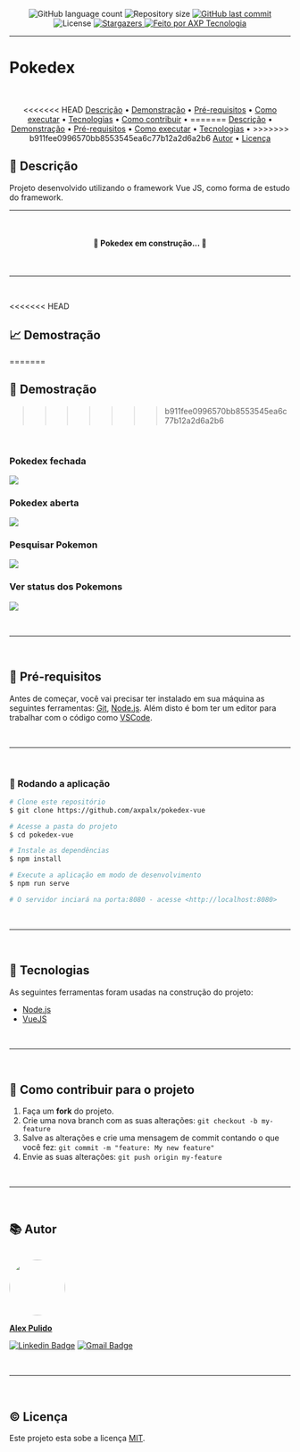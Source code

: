 <p align="center">
  <img alt="GitHub language count" src="https://img.shields.io/github/languages/count/axpalx/pokedex-vue?color=%2304D361">

  <img alt="Repository size" src="https://img.shields.io/github/repo-size/axpalx/pokedex-vue">

  <a href="https://github.com/axpalx/pokedex-vue/commits/master">
    <img alt="GitHub last commit" src="https://img.shields.io/github/last-commit/axpalx/pokedex-vue">
  </a>
    
   <img alt="License" src="https://img.shields.io/badge/license-MIT-brightgreen">
   <a href="https://github.com/axpalx/pokedex-vue/stargazers">
    <img alt="Stargazers" src="https://img.shields.io/github/stars/axpalx/pokedex-vue?style=social">
  </a>

  <a href="#">
    <img alt="Feito por AXP Tecnologia" src="https://img.shields.io/badge/feito%20por-AXP%20--Tecnologia-4FC08D">
  </a>

---

# Pokedex

<br>

<p align="center">
<<<<<<< HEAD
 <a href="#-:memo:">Descrição</a> •
 <a href="#-:chart_with_upwards_trend:">Demonstração</a> •
 <a href="#-:page_facing_up:">Pré-requisitos</a> •
 <a href="#-:rocket:">Como executar</a> • 
 <a href="#-:wrench:">Tecnologias</a> • 
 <a href="#-:construction_worker:">Como contribuir</a> • 
=======
 <a href="#-Descrição">Descrição</a> •
 <a href="#-demonstracao">Demonstração</a> •
 <a href="#-Pré-requisitos">Pré-requisitos</a> •
 <a href="#-como-executar">Como executar</a> • 
 <a href="#-tecnologias">Tecnologias</a> • 
>>>>>>> b911fee0996570bb8553545ea6c77b12a2d6a2b6
 <a href="#-autor">Autor</a> • 
 <a href="#-:copyright:">Licença</a>
</p>

## :memo: Descrição

Projeto desenvolvido utilizando o framework Vue JS, como forma de estudo do framework.

---

<br>

<h4 align="center"> 
	🚧   Pokedex em construção...   🚧
</h4>

<br>

---

<br>

<<<<<<< HEAD
## :chart_with_upwards_trend: Demostração
=======
## 🚧 Demostração
>>>>>>> b911fee0996570bb8553545ea6c77b12a2d6a2b6

<br>

### Pokedex fechada

![](./src/images/pokedex-fechada.png)

### Pokedex aberta

![](./src/images/captura-principal.png)

### Pesquisar Pokemon

![](./src/images/pesquisa-pokemon.png)

### Ver status dos Pokemons

![](./src/images/status-pokemon.png)

<br>

---

<br>

## :page_facing_up: Pré-requisitos

Antes de começar, você vai precisar ter instalado em sua máquina as seguintes ferramentas:
[Git](https://git-scm.com), [Node.js](https://nodejs.org/en/).
Além disto é bom ter um editor para trabalhar com o código como [VSCode](https://code.visualstudio.com/).

<br>

---

<br>

### :rocket: Rodando a aplicação

```bash
# Clone este repositório
$ git clone https://github.com/axpalx/pokedex-vue

# Acesse a pasta do projeto
$ cd pokedex-vue

# Instale as dependências
$ npm install

# Execute a aplicação em modo de desenvolvimento
$ npm run serve

# O servidor inciará na porta:8080 - acesse <http://localhost:8080>
```

<br>

---

<br>

## :wrench: Tecnologias

As seguintes ferramentas foram usadas na construção do projeto:

- [Node.js](https://nodejs.org/en/)
- [VueJS](https://vuejs.org/)

<br>

---

<br>

## :construction_worker: Como contribuir para o projeto

1. Faça um **fork** do projeto.
2. Crie uma nova branch com as suas alterações: `git checkout -b my-feature`
3. Salve as alterações e crie uma mensagem de commit contando o que você fez: `git commit -m "feature: My new feature"`
4. Envie as suas alterações: `git push origin my-feature`

<br>

---

<br>

## :books: Autor

<br />

<a href="https://github.com/axpalx">
 <img style="border-radius: 50%;" src="https://avatars0.githubusercontent.com/u/16595443?s=400&u=35877320bc860cfa552b10b8beb4e7d4538d45c5&v=4" width="100px;" alt=""/>
 
<strong>Alex Pulido</strong></a> <a href="https://github.com/axpalx" title="Alex"></a>

[![Linkedin Badge](https://img.shields.io/badge/-Alex-blue?style=flat-square&logo=Linkedin&logoColor=white&link=https://www.linkedin.com/in/alex-pulido-5b243758/)](https://www.linkedin.com/in/alex-pulido-5b243758/) [![Gmail Badge](https://img.shields.io/badge/-axpalx@gmail.com-c14438?style=flat-square&logo=Gmail&logoColor=white&link=mailto:axpalx@gmail.com)](mailto:axpalx@gmail.com)

<br>

---

<br>

## :copyright: Licença

Este projeto esta sobe a licença [MIT](./LICENSE).
